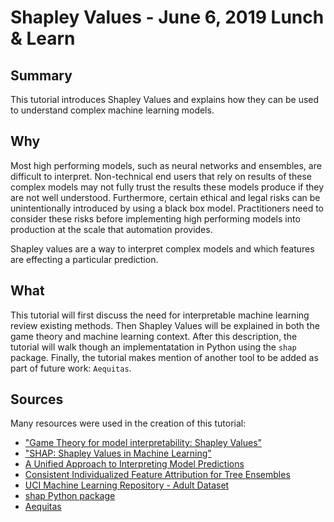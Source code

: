# Shapley Values - June 6, 2019 Lunch & Learn

## Summary
This tutorial introduces Shapley Values and explains how they can be used to understand complex machine learning models.

## Why
Most high performing models, such as neural networks and ensembles, are difficult to interpret. Non-technical end users that rely on results of these complex models may not fully trust the results these models produce if they are not well understood. Furthermore, certain ethical and legal risks can be unintentionally introduced by using a black box model. Practitioners need to consider these risks before implementing high performing models into production at the scale that automation provides.

Shapley values are a way to interpret complex models and which features are effecting a particular prediction.

## What
This tutorial will first discuss the need for interpretable machine learning review existing methods. Then Shapley Values will be explained in both the game theory and machine learning context. After this description, the tutorial will walk though an implementatation in Python using the `shap` package. Finally, the tutorial makes mention of another tool to be added as part of future work: `Aequitas`.

## Sources

Many resources were used in the creation of this tutorial:

- ["Game Theory for model interpretability: Shapley Values"](http://lineardigressions.com/episodes/2018/5/6/game-theory-for-model-interpretability-shapley-values)
- ["SHAP: Shapley Values in Machine Learning"](http://lineardigressions.com/episodes/2018/5/13/shap-shapley-values-in-machine-learning)
- [A Unified Approach to Interpreting Model Predictions](http://papers.nips.cc/paper/7062-a-unified-approach-to-interpreting-model-predictions.pdf)
- [Consistent Individualized Feature Attribution for Tree Ensembles](https://arxiv.org/pdf/1802.03888.pdf)
- [UCI Machine Learning Repository - Adult Dataset](https://archive.ics.uci.edu/ml/datasets/adult)
- [shap Python package](https://github.com/slundberg/shap)
- [Aequitas](https://github.com/dssg/aequitas)